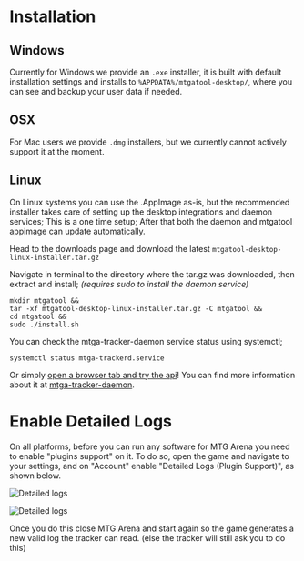 # Installation

## Windows

Currently for Windows we provide an `.exe` installer, it is built with default installation settings and installs to `%APPDATA%/mtgatool-desktop/`, where you can see and backup your user data if needed.

## OSX

For Mac users we provide `.dmg` installers, but we currently cannot actively support it at the moment.

## Linux

On Linux systems you can use the .AppImage as-is, but the recommended installer takes care of setting up the desktop integrations and daemon services; This is a one time setup; After that both the daemon and mtgatool appimage can update automatically.

Head to the downloads page and download the latest `mtgatool-desktop-linux-installer.tar.gz`

Navigate in terminal to the directory where the tar.gz was downloaded, then extract and install; _(requires sudo to install the daemon service)_
```
mkdir mtgatool &&
tar -xf mtgatool-desktop-linux-installer.tar.gz -C mtgatool &&
cd mtgatool &&
sudo ./install.sh
```

You can check the mtga-tracker-daemon service status using systemctl;

```systemctl status mtga-trackerd.service```

Or simply [open a browser tab and try the api](http://localhost:6842/status)! You can find more information about it at [mtga-tracker-daemon](https://github.com/frcaton/mtga-tracker-daemon).


# Enable Detailed Logs

On all platforms, before you can run any software for MTG Arena you need to enable "plugins support" on it. To do so, open the game and navigate to your settings, and on "Account" enable "Detailed Logs (Plugin Support)", as shown below.

![Detailed logs](../../images/docs/detailed-logs-account.png)


![Detailed logs](../../images/docs/detailed-logs-enabled.png)

Once you do this close MTG Arena and start again so the game generates a new valid log the tracker can read. (else the tracker will still ask you to do this)

